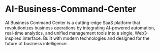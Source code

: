 # AI-Business-Command-Center
AI Business Command Center is a cutting-edge SaaS platform that revolutionizes business operations by integrating AI-powered automation, real-time analytics, and unified management tools into a single, Web3-inspired interface. Built with modern technologies and designed for the future of business intelligence.
